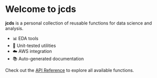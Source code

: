 # Welcome to jcds

**jcds** is a personal collection of reusable functions for data science and analysis.

- 📊 EDA tools
- 🧪 Unit-tested utilities
- ☁️ AWS integration
- 📚 Auto-generated documentation

Check out the [API Reference](api.md) to explore all available functions.
